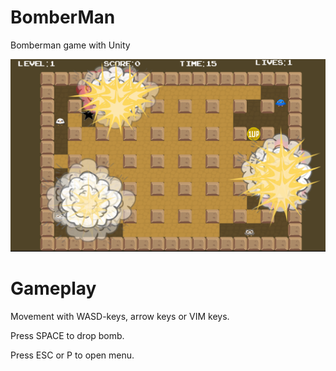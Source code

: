 # BomberMan
Bomberman game with Unity

![Game in action](images/bomberman.png)

# Gameplay
Movement with WASD-keys, arrow keys or VIM keys.

Press SPACE to drop bomb.

Press ESC or P to open menu.
